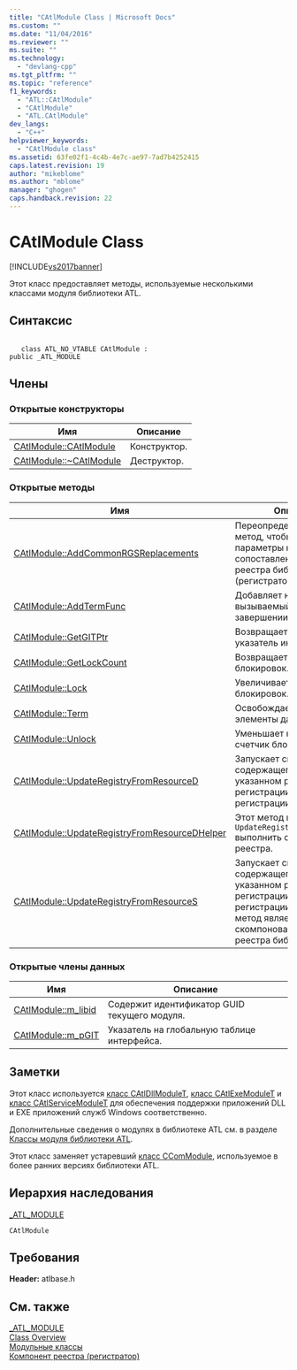 ```yaml
---
title: "CAtlModule Class | Microsoft Docs"
ms.custom: ""
ms.date: "11/04/2016"
ms.reviewer: ""
ms.suite: ""
ms.technology: 
  - "devlang-cpp"
ms.tgt_pltfrm: ""
ms.topic: "reference"
f1_keywords: 
  - "ATL::CAtlModule"
  - "CAtlModule"
  - "ATL.CAtlModule"
dev_langs: 
  - "C++"
helpviewer_keywords: 
  - "CAtlModule class"
ms.assetid: 63fe02f1-4c4b-4e7c-ae97-7ad7b4252415
caps.latest.revision: 19
author: "mikeblome"
ms.author: "mblome"
manager: "ghogen"
caps.handback.revision: 22
---
```

# CAtlModule Class
[!INCLUDE[vs2017banner](../../assembler/inline/includes/vs2017banner.md)]

Этот класс предоставляет методы, используемые несколькими классами модуля библиотеки ATL.  
  
## Синтаксис  
  
```  
  
   class ATL_NO_VTABLE CAtlModule :  
public _ATL_MODULE  
```  
  
## Члены  
  
### Открытые конструкторы  
  
|Имя|Описание|  
|---------|--------------|  
|[CAtlModule::CAtlModule](../Topic/CAtlModule::CAtlModule.md)|Конструктор.|  
|[CAtlModule::~CAtlModule](../Topic/CAtlModule::~CAtlModule.md)|Деструктор.|  
  
### Открытые методы  
  
|Имя|Описание|  
|---------|--------------|  
|[CAtlModule::AddCommonRGSReplacements](../Topic/CAtlModule::AddCommonRGSReplacements.md)|Переопределите этот метод, чтобы добавить параметры к сопоставлению замены реестра библиотеки ATL \(регистратор\) компонента.|  
|[CAtlModule::AddTermFunc](../Topic/CAtlModule::AddTermFunc.md)|Добавляет новую функцию, вызываемый при завершении модуль.|  
|[CAtlModule::GetGITPtr](../Topic/CAtlModule::GetGITPtr.md)|Возвращает глобальный указатель интерфейса.|  
|[CAtlModule::GetLockCount](../Topic/CAtlModule::GetLockCount.md)|Возвращает количество блокировок.|  
|[CAtlModule::Lock](../Topic/CAtlModule::Lock.md)|Увеличивает число блокировок.|  
|[CAtlModule::Term](../Topic/CAtlModule::Term.md)|Освобождает все элементы данных.|  
|[CAtlModule::Unlock](../Topic/CAtlModule::Unlock.md)|Уменьшает на единицу счетчик блокировок.|  
|[CAtlModule::UpdateRegistryFromResourceD](../Topic/CAtlModule::UpdateRegistryFromResourceD.md)|Запускает скрипт, содержащегося в указанном ресурсе для регистрации и отмены регистрации объект.|  
|[CAtlModule::UpdateRegistryFromResourceDHelper](../Topic/CAtlModule::UpdateRegistryFromResourceDHelper.md)|Этот метод вызывается `UpdateRegistryFromResourceD` выполнить обновление реестра.|  
|[CAtlModule::UpdateRegistryFromResourceS](../Topic/CAtlModule::UpdateRegistryFromResourceS.md)|Запускает скрипт, содержащегося в указанном ресурсе для регистрации и отмены регистрации объект.  Этот метод является статически скомпонована в компонент реестра библиотеки ATL.|  
  
### Открытые члены данных  
  
|Имя|Описание|  
|---------|--------------|  
|[CAtlModule::m\_libid](../Topic/CAtlModule::m_libid.md)|Содержит идентификатор GUID текущего модуля.|  
|[CAtlModule::m\_pGIT](../Topic/CAtlModule::m_pGIT.md)|Указатель на глобальную таблице интерфейса.|  
  
## Заметки  
 Этот класс используется [класс CAtlDllModuleT](../../atl/reference/catldllmodulet-class.md), [класс CAtlExeModuleT](../../atl/reference/catlexemodulet-class.md) и [класс CAtlServiceModuleT](../Topic/CAtlServiceModuleT%20Class.md) для обеспечения поддержки приложений DLL и EXE приложений служб Windows соответственно.  
  
 Дополнительные сведения о модулях в библиотеке ATL см. в разделе [Классы модуля библиотеки ATL](../Topic/ATL%20Module%20Classes.md).  
  
 Этот класс заменяет устаревший [класс CComModule](../../atl/reference/ccommodule-class.md), используемое в более ранних версиях библиотеки ATL.  
  
## Иерархия наследования  
 [\_ATL\_MODULE](../Topic/_ATL_MODULE.md)  
  
 `CAtlModule`  
  
## Требования  
 **Header:** atlbase.h  
  
## См. также  
 [\_ATL\_MODULE](../Topic/_ATL_MODULE.md)   
 [Class Overview](../../atl/atl-class-overview.md)   
 [Модульные классы](../Topic/ATL%20Module%20Classes.md)   
 [Компонент реестра \(регистратор\)](../../atl/atl-registry-component-registrar.md)